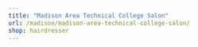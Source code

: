 ```yaml
---
title: "Madison Area Technical College Salon"
url: /madison/madison-area-technical-college-salon/
shop: hairdresser
---
```

